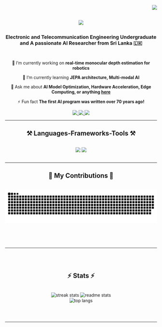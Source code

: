 <img align="right" src="https://visitor-badge.laobi.icu/badge?page_id=KumalHewagamage.KumalHewagamage" />

<h1 align="center">
    <img src="https://readme-typing-svg.herokuapp.com/?font=Righteous&size=35&center=true&vCenter=true&width=500&height=70&duration=4000&lines=Hello+World!+🌍;+I'm+Kumal+Hewagamage!;" />
</h1>

<h3 align="center">Electronic and Telecommunication Engineering Undergraduate and A passionate AI Researcher from Sri Lanka 🇱🇰</h3>

<br/>

<div align="center">
 
 🔭 I’m currently working on **real-time monocular depth estimation for robotics**
 
 🌱 I’m currently learning **JEPA architecture, Multi-modal AI**

💬 Ask me about **AI Model Optimization, Hardware Acceleration, Edge Computing, or anything [here](https://github.com/KumalHewagamage/KumalHewagamage/issues)**

⚡ Fun fact **The first AI program was written over 70 years ago!**

</div>
 
<div align="center"> 
  <a href="mailto:klnict47@gmail.com">
    <img src="https://img.shields.io/badge/Gmail-333333?style=for-the-badge&logo=gmail&logoColor=red" />
  </a>
  <a href="https://www.linkedin.com/in/kumal-hewagamage-6a9871213/" target="_blank">
    <img src="https://img.shields.io/badge/LinkedIn-0077B5?style=for-the-badge&logo=linkedin&logoColor=white" target="_blank" />
  </a>
  <a href="https://github.com/KumalHewagamage" target="_blank">
     <img src="https://img.shields.io/badge/GitHub-333333?style=for-the-badge&logo=github&logoColor=white" target="_blank" />
  </a>
</div>

<hr/>

<h2 align="center">⚒️ Languages-Frameworks-Tools ⚒️</h2>
<br/>
<div align="center">
    <img src="https://skillicons.dev/icons?i=python,tensorflow,pytorch,cpp,html,css,vscode,git,github" />
    <img src="https://skillicons.dev/icons?i=nodejs,java,c,arduino,verilog,mysql,figma,altium" /><br>
</div>

<br/>
<hr/>

<div align="center">
  <h2>🐍 My Contributions 🐍</h2>
  <br>
  <img alt="snake eating my contributions" src="https://raw.githubusercontent.com/KumalHewagamage/KumalHewagamage/output/github-contribution-grid-snake.svg" />
  
  <br/><br/><br/>
</div>

<hr/>

<br/><br/>

<div align="center">
<h2 align="center">⚡ Stats ⚡</h2>
  <br>
  <img width=390 src="https://github-readme-streak-stats.herokuapp.com/?user=KumalHewagamage&count_private=true&theme=react&border_radius=10" alt="streak stats"/>
  <img width=390 src="https://github-readme-stats.vercel.app/api?username=KumalHewagamage&count_private=true&show_icons=true&theme=react&rank_icon=github&border_radius=10" alt="readme stats" />
  <br/>
  <img width=325 align="center" src="https://github-readme-stats.vercel.app/api/top-langs/?username=KumalHewagamage&hide=HTML&langs_count=8&layout=compact&theme=react&border_radius=10&size_weight=0.5&count_weight=0.5&exclude_repo=github-readme-stats" alt="top langs" />
</div>

<br/><br/>

<hr/>

<br/>



<br/>

